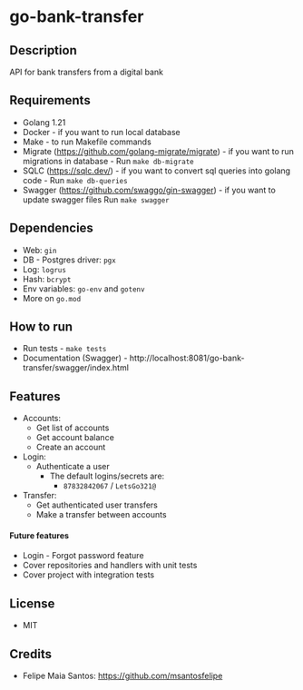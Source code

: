 # go-bank-transfer

## Description
API for bank transfers from a digital bank

## Requirements
- Golang 1.21
- Docker - if you want to run local database
- Make - to run Makefile commands
- Migrate (https://github.com/golang-migrate/migrate) - if you want to run migrations in database - Run `make db-migrate`
- SQLC (https://sqlc.dev/) - if you want to convert sql queries into golang code - Run `make db-queries`
- Swagger (https://github.com/swaggo/gin-swagger) - if you want to update swagger files Run `make swagger`

## Dependencies
- Web: `gin`
- DB - Postgres driver: `pgx`
- Log: `logrus`
- Hash: `bcrypt`
- Env variables: `go-env` and `gotenv`
- More on `go.mod`

## How to run
- Run tests - `make tests`
- Documentation (Swagger) - http://localhost:8081/go-bank-transfer/swagger/index.html

## Features
- Accounts:
    - Get list of accounts
    - Get account balance
    - Create an account
- Login:
    - Authenticate a user
        - The default logins/secrets are:
            - `87832842067` / `LetsGo321@`
- Transfer:
    - Get authenticated user transfers
    - Make a transfer between accounts

#### Future features
- Login - Forgot password feature
- Cover repositories and handlers with unit tests
- Cover project with integration tests

## License
- MIT

## Credits
- Felipe Maia Santos: https://github.com/msantosfelipe